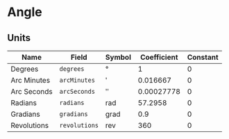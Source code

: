 # Angle

## Units

| Name        | Field         | Symbol | Coefficient | Constant |
| ----------- | ------------- | ------ | ----------- | -------- |
| Degrees     | `degrees`     | °      | 1           | 0        |
| Arc Minutes | `arcMinutes`  | ʹ      | 0.016667    | 0        |
| Arc Seconds | `arcSeconds`  | ʺ      | 0.00027778  | 0        |
| Radians     | `radians`     | rad    | 57.2958     | 0        |
| Gradians    | `gradians`    | grad   | 0.9         | 0        |
| Revolutions | `revolutions` | rev    | 360         | 0        |
